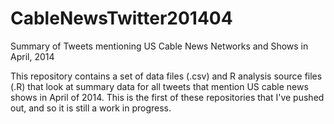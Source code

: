 CableNewsTwitter201404
======================

Summary of Tweets mentioning US Cable News Networks and Shows in April, 2014

This repository contains a set of data files (.csv) and R analysis source files (.R) that look at summary data for all tweets
that mention US cable news shows in April of 2014.  This is the first of these repositories that I've pushed out, and so
it is still a work in progress.

